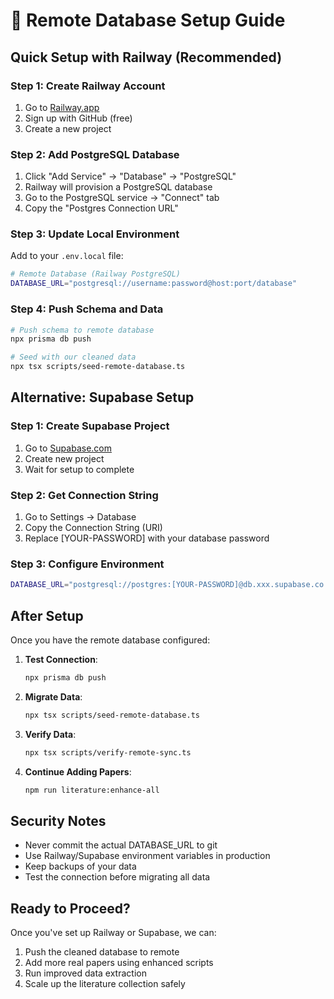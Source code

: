 # 🚀 Remote Database Setup Guide

## Quick Setup with Railway (Recommended)

### Step 1: Create Railway Account
1. Go to [Railway.app](https://railway.app)
2. Sign up with GitHub (free)
3. Create a new project

### Step 2: Add PostgreSQL Database
1. Click "Add Service" → "Database" → "PostgreSQL"
2. Railway will provision a PostgreSQL database
3. Go to the PostgreSQL service → "Connect" tab
4. Copy the "Postgres Connection URL"

### Step 3: Update Local Environment
Add to your `.env.local` file:
```bash
# Remote Database (Railway PostgreSQL)
DATABASE_URL="postgresql://username:password@host:port/database"
```

### Step 4: Push Schema and Data
```bash
# Push schema to remote database
npx prisma db push

# Seed with our cleaned data
npx tsx scripts/seed-remote-database.ts
```

## Alternative: Supabase Setup

### Step 1: Create Supabase Project
1. Go to [Supabase.com](https://supabase.com)
2. Create new project
3. Wait for setup to complete

### Step 2: Get Connection String
1. Go to Settings → Database
2. Copy the Connection String (URI)
3. Replace [YOUR-PASSWORD] with your database password

### Step 3: Configure Environment
```bash
DATABASE_URL="postgresql://postgres:[YOUR-PASSWORD]@db.xxx.supabase.co:5432/postgres"
```

## After Setup

Once you have the remote database configured:

1. **Test Connection**:
   ```bash
   npx prisma db push
   ```

2. **Migrate Data**:
   ```bash
   npx tsx scripts/seed-remote-database.ts
   ```

3. **Verify Data**:
   ```bash
   npx tsx scripts/verify-remote-sync.ts
   ```

4. **Continue Adding Papers**:
   ```bash
   npm run literature:enhance-all
   ```

## Security Notes

- Never commit the actual DATABASE_URL to git
- Use Railway/Supabase environment variables in production
- Keep backups of your data
- Test the connection before migrating all data

## Ready to Proceed?

Once you've set up Railway or Supabase, we can:
1. Push the cleaned database to remote
2. Add more real papers using enhanced scripts
3. Run improved data extraction
4. Scale up the literature collection safely